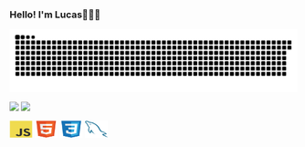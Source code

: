 ### Hello! I'm Lucas👨🏻‍💻

![Snake animation](https://github.com/B-Lucas365/B-Lucas365/blob/output/github-contribution-grid-snake.svg)

<a href="https://www.linkedin.com/in/lucas-renan-413865209/" target="_blank"><img src="https://img.shields.io/badge/-LinkedIn-%230077B5?style=for-the-badge&logo=linkedin&logoColor=white" target="_blank"></a> <a href="mailto:lucasrenan365@outlook.com" target="_blank"><img src="https://img.shields.io/badge/-outlook-lightgray?style=for-the-badge&logo=outlook&logoColor=white" target="_blank"></a> 

<img align="center" alt="Tha-CSS" height="30" width="40" src="https://raw.githubusercontent.com/devicons/devicon/master/icons/javascript/javascript-original.svg"> <img align="center" alt="Tha-CSS" height="30" width="40" src="https://raw.githubusercontent.com/devicons/devicon/master/icons/html5/html5-original.svg"> <img align="center" alt="Tha-CSS" height="30" width="40" src="https://raw.githubusercontent.com/devicons/devicon/master/icons/css3/css3-original.svg"> <img align="center" alt="Tha-CSS" height="30" width="40" src="https://raw.githubusercontent.com/devicons/devicon/master/icons/mysql/mysql-original.svg"> 

